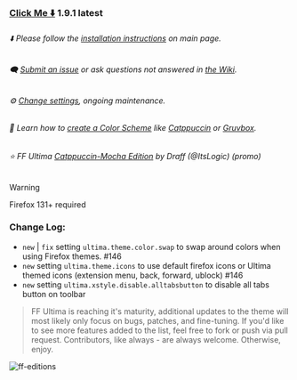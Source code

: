 ### [Click Me ⬇️](https://github.com/soulhotel/FF-ULTIMA/releases/download/1.9.1/ffultima1.9.1.zip) 1.9.1 latest

###### ⬇️ Please follow the [installation instructions](https://github.com/soulhotel/FF-ULTIMA#installation) on main page.

###### 🗨️ [Submit an issue](https://github.com/soulhotel/FF-ULTIMA/issues/new/choose) or ask questions not answered in [the Wiki](https://github.com/soulhotel/FF-ULTIMA/wiki).

###### ⚙️ [Change settings](https://github.com/soulhotel/FF-ULTIMA/wiki/Settings), ongoing maintenance.

###### 🎨 Learn how to [create a Color Scheme](https://github.com/soulhotel/FF-ULTIMA/wiki/Create-a-Color-Scheme) like [Catppuccin](https://github.com/soulhotel/FF-ULTIMA/blob/next-release/theme/color-schemes/catppuccin/readme.md) or [Gruvbox](https://github.com/soulhotel/FF-ULTIMA/blob/next-release/theme/color-schemes/gruvbox-light/readme.md).

###### ⭐ FF Ultima [Catppuccin-Mocha Edition](https://github.com/soulhotel/FF-ULTIMA/tree/main/theme/color-schemes/catppuccin-mocha/readme.md) by Draff (@ItsLogic) (promo)

>[!WARNING]
> Firefox 131+ required

### Change Log:
- `new` | `fix` setting `ultima.theme.color.swap` to swap around colors when using Firefox themes. #146 
- `new` setting `ultima.theme.icons` to use default firefox icons or Ultima themed icons (extension menu, back, forward, ublock) #146 
- `new` setting `ultima.xstyle.disable.alltabsbutton` to disable all tabs button on toolbar

> FF Ultima is reaching it's maturity, additional updates to the theme will most likely only focus on bugs, patches, and fine-tuning. If you'd like to see more features added to the list, feel free to fork or push via pull request. Contributors, like always - are always welcome. Otherwise, enjoy.

![ff-editions](https://github.com/user-attachments/assets/b7ca4a8c-1a8d-4f38-adae-be7a99b69e29)

<!--
> *Tabs on Top*

![Screenshot from 2024-07-20 02-21-11](https://github.com/user-attachments/assets/d312964e-f4bc-4377-993b-f81495aebe2a)

> *Tabs on the Right*

![Screenshot from 2024-07-28 20-42-09](https://github.com/user-attachments/assets/481937e4-7653-407c-bba8-69fb00b201f1)
-->
